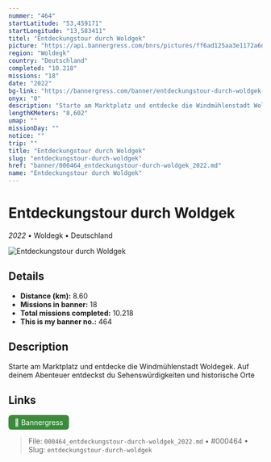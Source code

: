 ```yaml
---
nummer: "464"
startLatitude: "53,459171"
startLongitude: "13,583411"
titel: "Entdeckungstour durch Woldgek"
picture: "https://api.bannergress.com/bnrs/pictures/ff6ad125aa3e1172a6d5ec5aa5bf46e3"
region: "Woldegk"
country: "Deutschland"
completed: "10.218"
missions: "18"
date: "2022"
bg-link: "https://bannergress.com/banner/entdeckungstour-durch-woldgek-10c0"
onyx: "0"
description: "Starte am Marktplatz und entdecke die Windmühlenstadt Woldegek. Auf deinem Abenteuer entdeckst du Sehenswürdigkeiten und historische Orte"
lengthKMeters: "8,602"
umap: ""
missionDay: ""
notice: ""
trip: ""
title: "Entdeckungstour durch Woldgek"
slug: "entdeckungstour-durch-woldgek"
href: "banner/000464_entdeckungstour-durch-woldgek_2022.md"
name: "Entdeckungstour durch Woldgek"
---
```

# Entdeckungstour durch Woldgek

*2022* • Woldegk • Deutschland

![Entdeckungstour durch Woldgek](https://api.bannergress.com/bnrs/pictures/ff6ad125aa3e1172a6d5ec5aa5bf46e3)



## Details
- **Distance (km):** 8.60
- **Missions in banner:** 18
- **Total missions completed:** 10.218
- **This is my banner no.:** 464



## Description
Starte am Marktplatz und entdecke die Windmühlenstadt Woldegek. Auf deinem Abenteuer entdeckst du Sehenswürdigkeiten und historische Orte



## Links
<a href="https://bannergress.com/banner/entdeckungstour-durch-woldgek-10c0" target="_blank" style="display:inline-block;margin-right:8px;padding:6px 12px;background:#3c8b3c;color:#fff;text-decoration:none;border-radius:6px;">🔗 Bannergress</a>



> File: `000464_entdeckungstour-durch-woldgek_2022.md`
> • #000464
> • Slug: `entdeckungstour-durch-woldgek`
